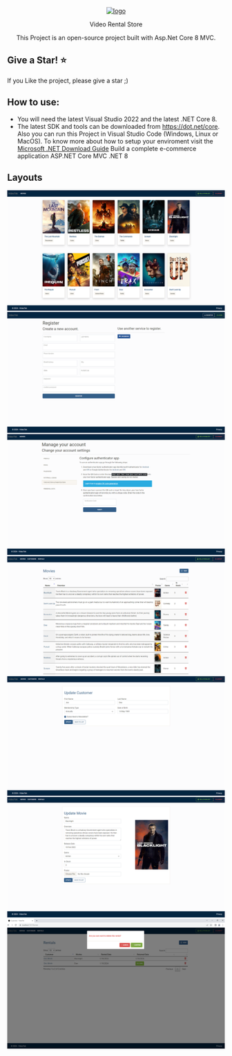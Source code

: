 <div align="center">
  <a href="https://github.com/itsyst/khaled_elhamzi_portfolio">
    <img alt="logo" src="https://res.cloudinary.com/dzltxlm9l/image/upload/v1601971370/logo_fd60ee4493.png" width="90"  />
  </a>
  <p> Video Rental Store </p>
  <p>This Project is an open-source project built with Asp.Net Core 8 MVC.</p>
</div>
 
## Give a Star! :star:
If you Like the project, please give a star ;)
## How to use:
- You will need the latest Visual Studio 2022 and the latest .NET Core 8.
- The latest SDK and tools can be downloaded from https://dot.net/core.
Also you can run this Project in Visual Studio Code (Windows, Linux or MacOS).
To know more about how to setup your enviroment visit the [Microsoft .NET Download Guide](https://www.microsoft.com/net/download)
Build a complete e-commerce application ASP.NET Core  MVC  .NET 8

## Layouts
<a href="https://github.com/itsyst/Library-Management-System">
 <img src="https://github.com/itsyst/video-rental-store/blob/master/Video.Web/wwwroot/uploads/layout/movies.png" alt="home-books" border="0"> 
 <img src="https://github.com/itsyst/video-rental-store/blob/master/Video.Web/wwwroot/uploads/layout/register.png" alt="register" border="0"> 
 <img src="https://github.com/itsyst/video-rental-store/blob/master/Video.Web/wwwroot/uploads/layout/tfa.png" alt="mfa-photo" border="0"> 
 <img src="https://github.com/itsyst/video-rental-store/blob/master/Video.Web/wwwroot/uploads/layout/movies-list.png" alt="list" border="0"> 
 <img src="https://github.com/itsyst/video-rental-store/blob/master/Video.Web/wwwroot/uploads/layout/update-customer.png" alt="customer" border="0"> 
 <img src="https://github.com/itsyst/video-rental-store/blob/master/Video.Web/wwwroot/uploads/layout/update-movie.png" alt="movie" border="0"> 
 <img src="https://github.com/itsyst/video-rental-store/blob/master/Video.Web/wwwroot/uploads/layout/rentals.png" alt="rentals" border="0"> 
</a>
